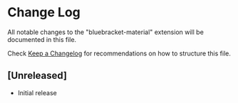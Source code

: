 # Change Log
All notable changes to the "bluebracket-material" extension will be documented in this file.

Check [Keep a Changelog](http://keepachangelog.com/) for recommendations on how to structure this file.

## [Unreleased]
- Initial release

